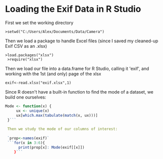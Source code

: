 # Loading the Exif Data in R Studio

First we set the working directory

`>setwd("C:/Users/Alex/Documents/Data/Camera")`

Then we load a package to handle Excel files (since I saved my cleaned-up Exif CSV as an .xlsx)

`>load.packages("xlsx") ` <br />
 ` >require("xlsx")`

Then we load our file into a data.frame for R Studio, calling it 'exif', and working with the 1st (and only) page of the xlsx

`exif<-read.xlsx("exif.xlsx",1)`

Since R doesn't have a built-in function to find the mode of a dataset, we build one ourselves:

```R
Mode <- function(x) {
     ux <- unique(x)
     ux[which.max(tabulate(match(x, ux)))]
 }```
 
 Then we study the mode of our columns of interest:
 
 `prop<-names(exif)`
 ```for(x in 3:6){
      print(prop[x]: Mode(exif[[x]])
    }```
   



